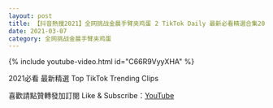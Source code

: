 ```yaml
---
layout: post
title: 【抖音熱搜2021】全网挑战金晨手臂夹鸡蛋 2 TikTok Daily 最新必看精選合集2021 03 07
date: 2021-03-07
category: 全网挑战金晨手臂夹鸡蛋
---
```


{% include youtube-video.html id="C66R9VyyXHA" %}

2021必看 最新精選 Top TikTok Trending Clips

喜歡請點贊轉發加訂閱 Like & Subscribe：[YouTube](https://www.youtube.com/channel/UCAoR7VcanIPd04uEq_GIylA/videos)

